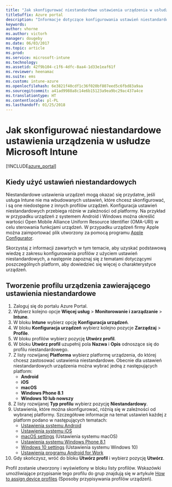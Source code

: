 ```yaml
---
title: "Jak skonfigurować niestandardowe ustawienia urządzenia w usłudze Intune"
titleSuffix: Azure portal
description: "Informacje dotyczące konfigurowania ustawień niestandardowych na zarządzanych urządzeniach przy użyciu usługi Intune."
keywords: 
author: vhorne
ms.author: victorh
manager: dougeby
ms.date: 06/03/2017
ms.topic: article
ms.prod: 
ms.service: microsoft-intune
ms.technology: 
ms.assetid: 42f9b104-c1f6-4dfc-8aa4-1d33e1eaf61f
ms.reviewer: heenamac
ms.suite: ems
ms.custom: intune-azure
ms.openlocfilehash: 6e3821f40cdf1c36f020bf807eed5c6fbd83a9aa
ms.sourcegitcommit: a41ad9988a8c14e6b15123a9ea9bc29ac437a4ce
ms.translationtype: HT
ms.contentlocale: pl-PL
ms.lasthandoff: 01/25/2018
---
```

# <a name="how-to-configure-custom-device-settings-in-microsoft-intune"></a>Jak skonfigurować niestandardowe ustawienia urządzenia w usłudze Microsoft Intune

[!INCLUDE[azure_portal](./includes/azure_portal.md)]

## <a name="when-to-use-custom-settings"></a>Kiedy użyć ustawień niestandardowych

Niestandardowe ustawienia urządzeń mogą okazać się przydatne, jeśli usługa Intune nie ma wbudowanych ustawień, które chcesz skonfigurować, i są one niedostępne z innych profilów urządzeń.
Konfiguracja ustawień niestandardowych przebiega różnie w zależności od platformy. Na przykład w przypadku urządzeń z systemem Android i Windows można określić wartości Open Mobile Alliance Uniform Resource Identifier (OMA-URI) w celu sterowania funkcjami urządzeń. W przypadku urządzeń firmy Apple można zaimportować plik utworzony za pomocą programu [Apple Configurator](https://itunes.apple.com/us/app/apple-configurator-2/id1037126344?mt=12).

Skorzystaj z informacji zawartych w tym temacie, aby uzyskać podstawową wiedzę z zakresu konfigurowania profilów z użyciem ustawień niestandardowych, a następnie zapoznaj się z tematami dotyczącymi poszczególnych platform, aby dowiedzieć się więcej o charakterystyce urządzeń.

## <a name="create-a-device-profile-containing-custom-settings"></a>Tworzenie profilu urządzenia zawierającego ustawienia niestandardowe

1. Zaloguj się do portalu Azure Portal.
2. Wybierz kolejno opcje **Więcej usług** > **Monitorowanie i zarządzanie** > **Intune**.
3. W bloku **Intune** wybierz opcję **Konfiguracja urządzeń**.
2. W bloku **Konfiguracja urządzeń** wybierz kolejno pozycje **Zarządzaj** > **Profile**.
3. W bloku profilów wybierz pozycję **Utwórz profil**.
4. W bloku **Utwórz profil** uzupełnij pola **Nazwa** i **Opis** odnoszące się do profilu niestandardowego.
5. Z listy rozwijanej **Platforma** wybierz platformę urządzenia, do której chcesz zastosować ustawienia niestandardowe. Obecnie dla ustawień niestandardowych urządzenia można wybrać jedną z następujących platform:
    - **Android**
    - **iOS**
    - **macOS**
    - **Windows Phone 8.1**
    - **Windows 10 lub nowszy**
6. Z listy rozwijanej **Typ profilu** wybierz pozycję **Niestandardowy**.
7. Ustawienia, które można skonfigurować, różnią się w zależności od wybranej platformy. Szczegółowe informacje na temat ustawień każdej z platform podano w następujących tematach:
    - [Ustawienia systemu Android](custom-settings-android.md)
    - [Ustawienia systemu iOS](custom-settings-ios.md)
    - [macOS settings](custom-settings-macos.md) (Ustawienia systemu macOS)
    - [Ustawienia systemu Windows Phone 8.1](custom-settings-windows-phone-8-1.md)
    - [Windows 10 settings](custom-settings-windows-10.md) (Ustawienia systemu Windows 10)
    - [Ustawienia programu Android for Work](custom-settings-android-for-work.md)
8. Gdy skończysz, wróć do bloku **Utwórz profil** i wybierz pozycję **Utwórz**.

Profil zostanie utworzony i wyświetlony w bloku listy profilów.
Wskazówki umożliwiające przypisanie tego profilu do grup znajdują się w artykule [How to assign device profiles](device-profile-assign.md) (Sposoby przypisywania profilów urządzeń).
